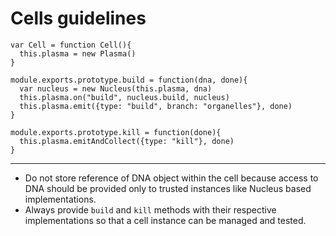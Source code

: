 # Cells guidelines

    var Cell = function Cell(){
      this.plasma = new Plasma()
    }

    module.exports.prototype.build = function(dna, done){
      var nucleus = new Nucleus(this.plasma, dna)
      this.plasma.on("build", nucleus.build, nucleus)
      this.plasma.emit({type: "build", branch: "organelles"}, done)
    }

    module.exports.prototype.kill = function(done){
      this.plasma.emitAndCollect({type: "kill"}, done)
    }

---- 
* Do not store reference of DNA object within the cell because access to DNA should be provided only to trusted instances like Nucleus based implementations.
* Always provide `build` and `kill` methods with their respective implementations so that a cell instance can be managed and tested.